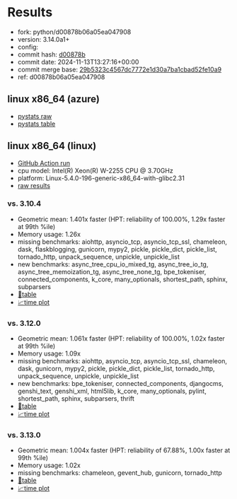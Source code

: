 # Results

- fork: python/d00878b06a05ea047908
- version: 3.14.0a1+
- config: 
- commit hash: [d00878b](https://github.com/python/cpython/commit/d00878b)
- commit date: 2024-11-13T13:27:16+00:00
- commit merge base: [29b5323c4567dc7772e1d30a7ba1cbad52fe10a9](https://github.com/python/cpython/commit/29b5323c4567dc7772e1d30a7ba1cbad52fe10a9)
- ref: d00878b06a05ea047908

## linux x86_64 (azure)

- [pystats raw](bm-20241113-azure-x86_64-python-d00878b06a05ea047908-3.14.0a1%2B-d00878b-pystats.json)
- [pystats table](bm-20241113-azure-x86_64-python-d00878b06a05ea047908-3.14.0a1%2B-d00878b-pystats.md)

## linux x86_64 (linux)

- [GitHub Action run](https://github.com/faster-cpython/benchmarking/actions/runs/11986259378)
- cpu model: Intel(R) Xeon(R) W-2255 CPU @ 3.70GHz
- platform: Linux-5.4.0-196-generic-x86_64-with-glibc2.31
- [raw results](bm-20241113-linux-x86_64-python-d00878b06a05ea047908-3.14.0a1%2B-d00878b.json)

### vs. 3.10.4

- Geometric mean: 1.401x faster (HPT: reliability of 100.00%, 1.29x faster at 99th %ile)
- Memory usage: 1.26x
- missing benchmarks: aiohttp, asyncio_tcp, asyncio_tcp_ssl, chameleon, dask, flaskblogging, gunicorn, mypy2, pickle, pickle_dict, pickle_list, tornado_http, unpack_sequence, unpickle, unpickle_list
- new benchmarks: async_tree_cpu_io_mixed_tg, async_tree_io_tg, async_tree_memoization_tg, async_tree_none_tg, bpe_tokeniser, connected_components, k_core, many_optionals, shortest_path, sphinx, subparsers
- [📄table](bm-20241113-linux-x86_64-python-d00878b06a05ea047908-3.14.0a1%2B-d00878b-vs-3.10.4.md)
- [📈time plot](bm-20241113-linux-x86_64-python-d00878b06a05ea047908-3.14.0a1%2B-d00878b-vs-3.10.4.svg)

### vs. 3.12.0

- Geometric mean: 1.061x faster (HPT: reliability of 100.00%, 1.02x faster at 99th %ile)
- Memory usage: 1.09x
- missing benchmarks: aiohttp, asyncio_tcp, asyncio_tcp_ssl, chameleon, dask, gunicorn, mypy2, pickle, pickle_dict, pickle_list, tornado_http, unpack_sequence, unpickle, unpickle_list
- new benchmarks: bpe_tokeniser, connected_components, djangocms, genshi_text, genshi_xml, html5lib, k_core, many_optionals, pylint, shortest_path, sphinx, subparsers, thrift
- [📄table](bm-20241113-linux-x86_64-python-d00878b06a05ea047908-3.14.0a1%2B-d00878b-vs-3.12.0.md)
- [📈time plot](bm-20241113-linux-x86_64-python-d00878b06a05ea047908-3.14.0a1%2B-d00878b-vs-3.12.0.svg)

### vs. 3.13.0

- Geometric mean: 1.004x faster (HPT: reliability of 67.88%, 1.00x faster at 99th %ile)
- Memory usage: 1.02x
- missing benchmarks: chameleon, gevent_hub, gunicorn, tornado_http
- [📄table](bm-20241113-linux-x86_64-python-d00878b06a05ea047908-3.14.0a1%2B-d00878b-vs-3.13.0.md)
- [📈time plot](bm-20241113-linux-x86_64-python-d00878b06a05ea047908-3.14.0a1%2B-d00878b-vs-3.13.0.svg)

